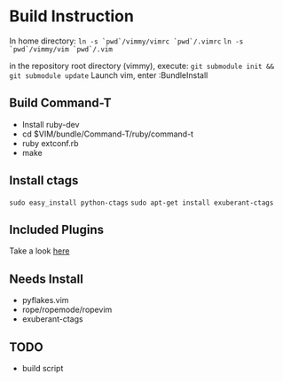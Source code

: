 Build Instruction
=================

In home directory:
``ln -s `pwd`/vimmy/vimrc `pwd`/.vimrc``
``ln -s `pwd`/vimmy/vim `pwd`/.vim``

in the repository root directory (vimmy), execute: `git submodule init && git submodule update`
Launch vim, enter :BundleInstall

Build Command-T
---------------
* Install ruby-dev
* cd $VIM/bundle/Command-T/ruby/command-t
* ruby extconf.rb
* make

Install ctags
-------------
``sudo easy_install python-ctags``
``sudo apt-get install exuberant-ctags``

Included Plugins
----------------
Take a look [here](https://github.com/kevinjqiu/vimmy/blob/master/.vim/conf/vundle.vim)

Needs Install
-------------
* pyflakes.vim
* rope/ropemode/ropevim
* exuberant-ctags

TODO
----
* build script

